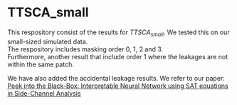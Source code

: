 # TTSCA_small


This respository consist of the results for $TTSCA_{small}$. We tested this on our small-sized simulated data. <br>
The respository includes masking order 0, 1, 2 and 3.<br>
Furthermore, another result that include order 1 where the leakages are not within the same patch. 

We have also added the accidental leakage results.
We refer to our paper:
[Peek into the Black-Box: Interpretable Neural Network using SAT equations in Side-Channel Analysis](https://eprint.iacr.org/2022/1247)


